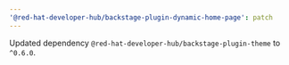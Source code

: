 ```yaml
---
'@red-hat-developer-hub/backstage-plugin-dynamic-home-page': patch
---
```


Updated dependency `@red-hat-developer-hub/backstage-plugin-theme` to `^0.6.0`.
